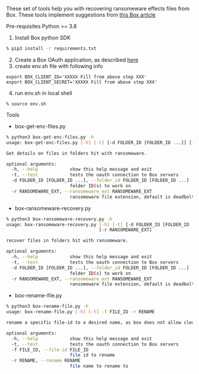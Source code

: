 These set of tools help you with recovering ransomeware effects files from Box. 
These tools implement suggestions from [this Box article](https://support.box.com/hc/en-us/articles/360043694054-Ransomware)


Pre-requisites
Python >= 3.8
1. Install Box python SDK
```sh
% pip3 install -r requirements.txt
```
2. Create a Box OAuth application, as described [here](https://developer.box.com/guides/authentication/oauth2/oauth2-setup/)
3. create env.sh file with following info
```
export BOX_CLIENT_ID='XXXXX Fill from above step XXX'
export BOX_CLIENT_SECRET='XXXXX Fill from above step XXX'
```
4. run env.sh in local shell
```
% source env.sh
```

Tools
- box-get-enc-files.py
```sh
% python3 box-get-enc-files.py -h
usage: box-get-enc-files.py [-h] [-t] [-d FOLDER_ID [FOLDER_ID ...]] [-r RANSOMEWARE_EXT]

Get details on files in folders hit with ransomeware.

optional arguments:
  -h, --help            show this help message and exit
  -t, --test            tests the oauth connection to Box servers
  -d FOLDER_ID [FOLDER_ID ...], --folder_id FOLDER_ID [FOLDER_ID ...]
                        folder ID(s) to work on
  -r RANSOMEWARE_EXT, --ransomeware_ext RANSOMEWARE_EXT
                        ransomeware file extension, default is deadbolt
```

- box-ransomeware-recovery.py
```sh
% python3 box-ransomeware-recovery.py -h
usage: box-ransomeware-recovery.py [-h] [-t] [-d FOLDER_ID [FOLDER_ID ...]]
                                   [-r RANSOMEWARE_EXT]

recover files in folders hit with ransomeware.

optional arguments:
  -h, --help            show this help message and exit
  -t, --test            tests the oauth connection to Box servers
  -d FOLDER_ID [FOLDER_ID ...], --folder_id FOLDER_ID [FOLDER_ID ...]
                        folder ID(s) to work on
  -r RANSOMEWARE_EXT, --ransomeware_ext RANSOMEWARE_EXT
                        ransomeware file extension, default is deadbolt
```

- box-rename-file.py
```sh
% python3 box-rename-file.py -h
usage: box-rename-file.py [-h] [-t] -f FILE_ID -r RENAME

rename a specific file-id to a desired name, as box does not allow clean UI re-naming.

optional arguments:
  -h, --help            show this help message and exit
  -t, --test            tests the oauth connection to Box servers
  -f FILE_ID, --file-id FILE_ID
                        file id to rename
  -r RENAME, --rename RENAME
                        file name to rename to
```